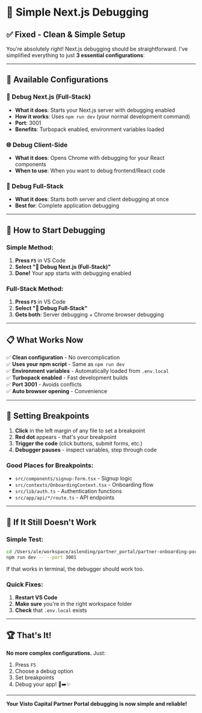 # 🚀 Simple Next.js Debugging

## ✅ **Fixed - Clean & Simple Setup**

You're absolutely right! Next.js debugging should be straightforward. I've simplified everything to just **3 essential configurations**:

---

## 🎯 **Available Configurations**

### **🚀 Debug Next.js (Full-Stack)**

- **What it does**: Starts your Next.js server with debugging enabled
- **How it works**: Uses `npm run dev` (your normal development command)
- **Port**: 3001
- **Benefits**: Turbopack enabled, environment variables loaded

### **🌐 Debug Client-Side**

- **What it does**: Opens Chrome with debugging for your React components
- **When to use**: When you want to debug frontend/React code

### **🎯 Debug Full-Stack**

- **What it does**: Starts both server and client debugging at once
- **Best for**: Complete application debugging

---

## 🚀 **How to Start Debugging**

### **Simple Method:**

1. **Press `F5`** in VS Code
2. **Select "🚀 Debug Next.js (Full-Stack)"**
3. **Done!** Your app starts with debugging enabled

### **Full-Stack Method:**

1. **Press `F5`** in VS Code
2. **Select "🎯 Debug Full-Stack"**
3. **Gets both**: Server debugging + Chrome browser debugging

---

## 📋 **What Works Now**

✅ **Clean configuration** - No overcomplication  
✅ **Uses your npm script** - Same as `npm run dev`  
✅ **Environment variables** - Automatically loaded from `.env.local`  
✅ **Turbopack enabled** - Fast development builds  
✅ **Port 3001** - Avoids conflicts  
✅ **Auto browser opening** - Convenience

---

## 🔧 **Setting Breakpoints**

1. **Click** in the left margin of any file to set a breakpoint
2. **Red dot** appears - that's your breakpoint
3. **Trigger the code** (click buttons, submit forms, etc.)
4. **Debugger pauses** - inspect variables, step through code

### **Good Places for Breakpoints:**

- `src/components/signup-form.tsx` - Signup logic
- `src/contexts/OnboardingContext.tsx` - Onboarding flow
- `src/lib/auth.ts` - Authentication functions
- `src/app/api/*/route.ts` - API endpoints

---

## 🚨 **If It Still Doesn't Work**

### **Simple Test:**

```bash
cd /Users/ale/workspace/aslending/partner_portal/partner-onboarding-portal
npm run dev -- --port 3001
```

If that works in terminal, the debugger should work too.

### **Quick Fixes:**

1. **Restart VS Code**
2. **Make sure** you're in the right workspace folder
3. **Check** that `.env.local` exists

---

## 🏆 **That's It!**

**No more complex configurations.** Just:

1. Press `F5`
2. Choose a debug option
3. Set breakpoints
4. Debug your app! 🐛➡️✨

---

**Your Visto Capital Partner Portal debugging is now simple and reliable!**
